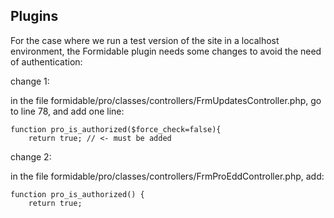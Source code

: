 ## Plugins

For the case where we run a test version of the site in a localhost environment, the Formidable plugin needs some changes to avoid the need of authentication:

change 1:

in the file formidable/pro/classes/controllers/FrmUpdatesController.php, go to line 78, and add one line:

```
function pro_is_authorized($force_check=false){
	return true; // <- must be added
```


change 2:

in the file formidable/pro/classes/controllers/FrmProEddController.php, add: 

```
function pro_is_authorized() {
	return true;
```
